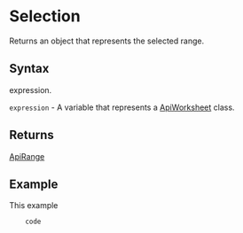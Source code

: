 # Selection

Returns an object that represents the selected range.

## Syntax

expression.

`expression` - A variable that represents a [ApiWorksheet](../ApiWorksheet.md) class.

## Returns

[ApiRange](../../ApiRange.md)

## Example

This example

```javascript
	code
```